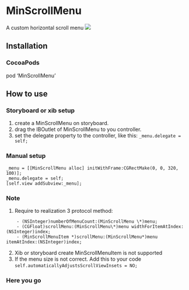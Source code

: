 # MinScrollMenu
A custom horizontal scroll menu
![](https://github.com/zsmzhu/MinScrollMenu/raw/master/IntroduceImage/introduce.gif)
## Installation
### CocoaPods
pod ‘MinScrollMenu’
## How to use
### Storyboard or xib setup
1. create a MinScrollMenu on storyboard.
2. drag the IBOutlet of MinScrollMenu to you controller.
3. set the delegate property to the controller,
	like this: `_menu.delegate = self;`

### Manual setup
	_menu = [[MinScrollMenu alloc] initWithFrame:CGRectMake(0, 0, 320, 100)];
	_menu.delegate = self;
	[self.view addSubview:_menu];
### Note
1. Require to realization 3 protocol method:
```
	- (NSInteger)numberOfMenuCount:(MinScrollMenu \*)menu;
	- (CGFloat)scrollMenu:(MinScrollMenu\*)menu widthForItemAtIndex:(NSInteger)index;
	- (MinScrollMenuItem *)scrollMenu:(MinScrollMenu*)menu itemAtIndex:(NSInteger)index;
```
2. Xib or storyboard create MinScrollMenuItem is not supported
3. If the menu size is not correct. Add this to your code
	`self.automaticallyAdjustsScrollViewInsets = NO;`

### Here you go
